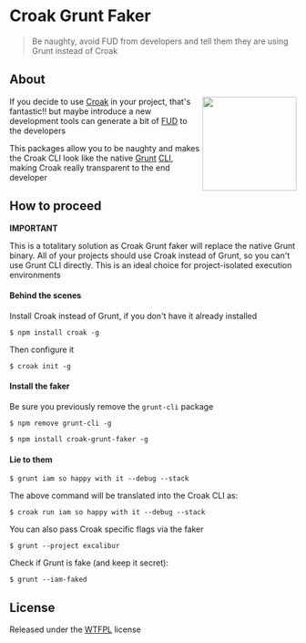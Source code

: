 # Croak Grunt Faker

> Be naughty, avoid FUD from developers and tell them they are using Grunt instead of Croak

## About

<img align="right" height="165" src="http://oi39.tinypic.com/2qmf5gh.jpg" />

If you decide to use [Croak][croak] in your project, that's fantastic!!
but maybe introduce a new development tools can generate a bit of [FUD][fud] to the developers

This packages allow you to be naughty and makes the Croak CLI look like 
the native [Grunt][grunt] [CLI][gruntcli], making Croak really transparent to the end developer

## How to proceed

**IMPORTANT**

This is a totalitary solution as Croak Grunt faker will replace the native Grunt binary. 
All of your projects should use Croak instead of Grunt, so you can't use Grunt CLI directly. 
This is an ideal choice for project-isolated execution environments

#### Behind the scenes

Install Croak instead of Grunt, if you don't have it already installed
```
$ npm install croak -g
```

Then configure it
```
$ croak init -g
```

#### Install the faker

Be sure you previously remove the `grunt-cli` package
```
$ npm remove grunt-cli -g
```

```
$ npm install croak-grunt-faker -g
```

#### Lie to them

```
$ grunt iam so happy with it --debug --stack
```

The above command will be translated into the Croak CLI as:
```
$ croak run iam so happy with it --debug --stack
```
You can also pass Croak specific flags via the faker
```
$ grunt --project excalibur
```

Check if Grunt is fake (and keep it secret):
```
$ grunt --iam-faked
```

## License

Released under the [WTFPL][wtfpl] license

[croak]: https://github.com/AdesisNetlife/croak
[grunt]: http://gruntjs.com
[gruntcli]: http://gruntjs.com/using-the-cli
[fud]: http://es.wikipedia.org/wiki/Fear,_uncertainty_and_doubt
[wtfpl]: http://www.wtfpl.net/
